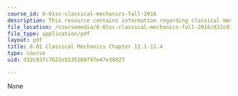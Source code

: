 ```yaml
---
course_id: 8-01sc-classical-mechanics-fall-2016
description: This resource contains information regarding classical mechanics.
file_location: /coursemedia/8-01sc-classical-mechanics-fall-2016/d32c03fc7622e5535260f97e47e38027_MIT8_01F16_chapter11.1_11.4.pdf
file_type: application/pdf
layout: pdf
title: 8.01 Classical Mechanics Chapter 11.1-11.4
type: course
uid: d32c03fc7622e5535260f97e47e38027

---
```

None